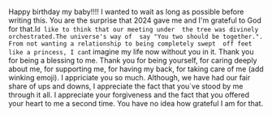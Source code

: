 Happy birthday my baby!!!!
I wanted to wait as long as possible before writing this.
You are the surprise that 2024 gave me and I'm grateful 
to God for that.I`d like to think that our meeting under 
the tree was divinely orchestrated.The universe's way of 
say "You two should be together.".
From not wanting a relationship to being completely swept 
off feet like a princess, I can`t imagine my life now 
without you in it.
Thank you for being a blessing to me. 
Thank you for being yourself,
for caring deeply about me, for supporting me, 
for having my back, for taking care of me (add winking emoji).
I appriciate you so much.
Although, we have had our fair share of ups and downs, 
I appreciate the fact that you`ve stood by me through it all.
I appreciate your forgiveness and the fact that you offered
your heart to me a second time. You have no idea how grateful
I am for that.